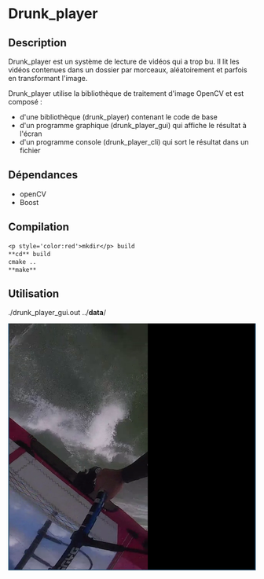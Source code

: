 # Drunk_player

## Description


Drunk_player est un système de lecture de vidéos qui a trop bu. Il lit les vidéos contenues dans un dossier par morceaux, aléatoirement et parfois en transformant l'image.

Drunk_player utilise la bibliothèque de traitement d'image OpenCV et est composé :

* d'une bibliothèque (drunk_player) contenant le code de base
* d'un programme graphique (drunk_player_gui) qui affiche le résultat à l'écran
* d'un programme console (drunk_player_cli) qui sort le résultat dans un fichier

## Dépendances 

* openCV
* Boost

## Compilation 
	<p style='color:red'>mkdir</p> build
	**cd** build
	cmake ..
	**make**

## Utilisation

./drunk_player_gui.out ../**data**/ 

![Image of gui](./drunk_player_gui.png)

